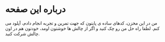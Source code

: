 # درباره این صفحه
من در این مخزن، کدهای ساده ی پایتون که جهت تمرین و تجربه انجام دادم، آپلود می کنم. لطفا راه حل من رو چک کنید و اگر از چالش ها خوشتون اومد، خودتون هم در اون چالش شرکت کنید.
